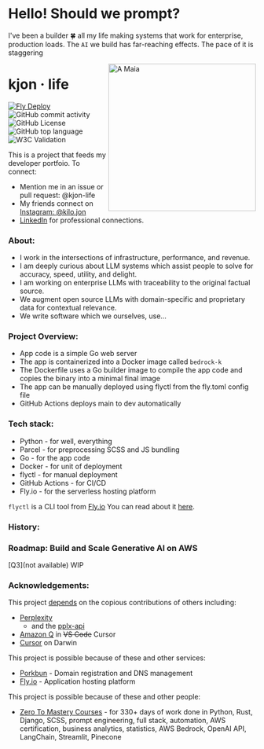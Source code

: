 

# Hello! Should we prompt?


I've been a builder 🍀 all my life making systems that work for enterprise, production loads. The `AI` we build has far-reaching effects. The pace of it is staggering

<img align="right" width="300" src="https://user-images.githubusercontent.com/76539355/214731371-78cb7bcb-996d-4108-9872-7af758ed5647.png" alt="A Maia">



# kjon &middot; life  
[![Fly Deploy](https://github.com/kjon-life/bedrock-k/actions/workflows/fly.yml/badge.svg)](https://github.com/kjon-life/bedrock-k/actions/workflows/fly.yml) 
 ![GitHub commit activity](https://img.shields.io/github/commit-activity/y/kjon-life/bedrock-k) 
 ![GitHub License](https://img.shields.io/github/license/kjon-life/bedrock-k)
 ![GitHub top language](https://img.shields.io/github/languages/top/kjon-life/bedrock-k)
 ![W3C Validation](https://img.shields.io/w3c-validation/html?targetUrl=https%3A%2F%2Fkjon.life) 
 
This is a project that feeds my developer portfoio. To connect:  
- Mention me in an issue or pull request: @kjon-life  
- My friends connect on [Instagram: @kilo.jon](https://www.instagram.com/kilo.jon/)   
- [LinkedIn](https://www.linkedin.com/in/jonhwilliams) for professional connections.

### About:  
- I work in the intersections of infrastructure, performance, and revenue.  
- I am deeply curious about LLM systems which assist people to solve for accuracy, speed, utility, and delight. 
- I am working on enterprise LLMs with traceability to the original factual source. 
- We augment open source LLMs with domain-specific and proprietary data for contextual relevance. 
- We write software which we ourselves, use... 

### Project Overview:
* App code is a simple Go web server 
* The app is containerized into a Docker image called `bedrock-k` 
* The Dockerfile uses a Go builder image to compile the app code and copies the binary into a minimal final image
* The app can be manually deployed using flyctl from the fly.toml config file
* GitHub Actions deploys main to dev automatically

### Tech stack:
* Python - for well, everything
* Parcel - for preprocessing SCSS and JS bundling
* Go - for the app code
* Docker - for unit of deployment
* flyctl - for manual deployment
* GitHub Actions - for CI/CD
* Fly.io - for the serverless hosting platform

```flyctl``` is a CLI tool from [Fly.io](http://fly.io)
You can read about it [here](https://fly.io/docs/hands-on/).

### History:  

### Roadmap: Build and Scale Generative AI on AWS
[Q3](not available) WIP
   

### Acknowledgements:

This project [depends](https://github.com/kjon-life/bedrock-k/network/dependencies) on the copious contributions of others including:

- [Perplexity](https://www.perplexity.ai/) 
    - and the [pplx-api](https://docs.perplexity.ai/docs/getting-started) 
- [Amazon Q](https://github.com/aws/aws-toolkit-vscode) in ~~VS Code~~ Cursor
- [Cursor](https://www.cursor.com/) on Darwin

This project is possible because of these and other services:

- [Porkbun](https://porkbun.com/) - Domain registration and DNS management
- [Fly.io](https://fly.io/) - Application hosting platform

This project is possible because of these and other people:


- [Zero To Mastery Courses](https://zerotomastery.io/courses/) - for 330+ days of work done in  Python, Rust, Django, SCSS, prompt engineering, full stack, automation, AWS certification, business analytics, statistics, AWS Bedrock, OpenAI API, LangChain, Streamlit, Pinecone 